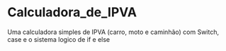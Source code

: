 # Calculadora_de_IPVA
Uma calculadora simples de IPVA (carro, moto e caminhão) com Switch, case e o sistema logico de if e else
